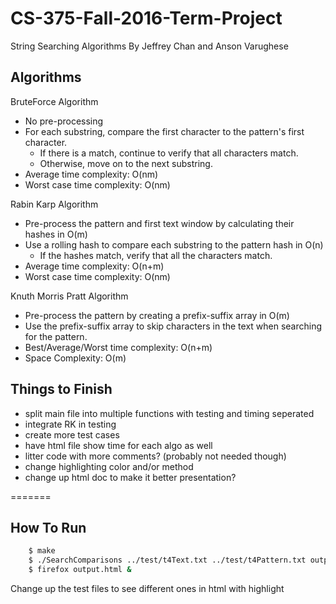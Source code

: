 # CS-375-Fall-2016-Term-Project
String Searching Algorithms
By Jeffrey Chan and Anson Varughese

## Algorithms
 BruteForce Algorithm
- No pre-processing
- For each substring, compare the first character to the pattern's first character.
	- If there is a match, continue to verify that all characters match.
	- Otherwise, move on to the next substring.
- Average time complexity: O(nm)
- Worst case time complexity: O(nm)

Rabin Karp Algorithm
- Pre-process the pattern and first text window by calculating their hashes in O(m)
- Use a rolling hash to compare each substring to the pattern hash in O(n)
	- If the hashes match, verify that all the characters match.
- Average time complexity: O(n+m)
- Worst case time complexity: O(nm)

Knuth Morris Pratt Algorithm
- Pre-process the pattern by creating a prefix-suffix array in O(m)
- Use the prefix-suffix array to skip characters in the text when searching for the pattern. 
- Best/Average/Worst time complexity: O(n+m)
- Space Complexity: O(m)


## Things to Finish
- split main file into multiple functions with testing and timing seperated
- integrate RK in testing
- create more test cases
- have html file show time for each algo as well
- litter code with more comments? (probably not needed though)
- change highlighting color and/or method
- change up html doc to make it better presentation?

=======
## How To Run
```sh
	$ make
	$ ./SearchComparisons ../test/t4Text.txt ../test/t4Pattern.txt output.html
	$ firefox output.html & 
```
Change up the test files to see different ones in html with highlight	

